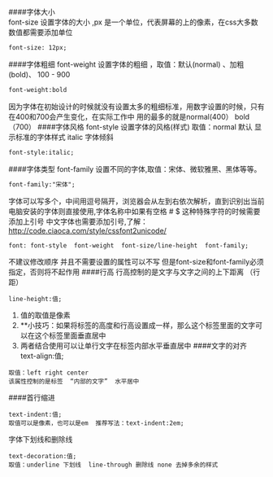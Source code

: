 ####字体大小   
font-size  设置字体的大小 ,px 是一个单位，代表屏幕的上的像素，在css大多数数值都需要添加单位
```html
font-size: 12px;  
```
####字体粗细 
font-weight 设置字体的粗细 ，取值：默认(normal) 、加粗(bold)、 100 - 900
```html
font-weight:bold
```
因为字体在初始设计的时候就没有设置太多的粗细标准，用数字设置的时候，只有在400和700会产生变化，在实际工作中 用的最多的就是normal(400） bold（700）
####字体风格
font-style 设置字体的风格(样式)
取值：normal 默认 显示标准的字体样式 italic 字体倾斜
```html
font-style:italic;
```
####字体类型
font-family 设置不同的字体,取值：宋体、微软雅黑、黑体等等。
```html
font-family:"宋体";
```
字体可以写多个，中间用逗号隔开，浏览器会从左到右依次解析，直到识别出当前电脑安装的字体则直接使用,字体名称中如果有空格 # $ 这种特殊字符的时候需要添加上引号 中文字体也需要添加引号,了解：http://code.ciaoca.com/style/cssfont2unicode/

```html
font: font-style  font-weight  font-size/line-height  font-family;
```
不建议修改顺序  并且不需要设置的属性可以不写  但是font-size和font-family必须指定，否则将不起作用
####行高
行高控制的是文字与文字之间的上下距离 （行距）
```
line-height:值;
```
1. 值的取值是像素
2. **小技巧：如果将标签的高度和行高设置成一样，那么这个标签里面的文字可以在这个标签里面垂直居中
3. 两者结合使用可以让单行文字在标签内部水平垂直居中
####文字的对齐 
text-align:值;  
```
取值：left right center
该属性控制的是标签  “内部的文字”  水平居中
```
####首行缩进
```
text-indent:值;
取值可以是像素，也可以是em  推荐写法：text-indent:2em;
```

字体下划线和删除线
```
text-decoration:值;
取值：underline 下划线  line-through 删除线 none 去掉多余的样式
```







